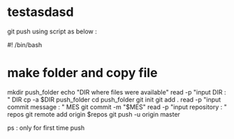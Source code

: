 # testasdasd

git push using script as below :

#! /bin/bash
# make folder and copy file
mkdir push_folder
echo "DIR where files were available"
read -p "input DIR : " DIR
cp -a $DIR push_folder
cd push_folder
git init
git add .
read -p "input commit message : " MES
git commit -m "$MES"
read -p "input repository : " repos
git remote add origin $repos
git push -u origin master

ps : only for first time push
